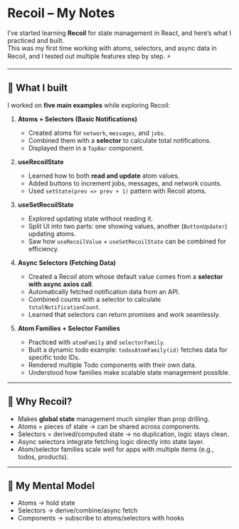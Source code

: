 # Recoil – My Notes  

I’ve started learning **Recoil** for state management in React, and here’s what I practiced and built.  
This was my first time working with atoms, selectors, and async data in Recoil, and I tested out multiple features step by step. ⚡  

---

## 🎯 What I built  
I worked on **five main examples** while exploring Recoil:  

1. **Atoms + Selectors (Basic Notifications)**  
   - Created atoms for `network`, `messages`, and `jobs`.  
   - Combined them with a **selector** to calculate total notifications.  
   - Displayed them in a `TopBar` component.  

2. **useRecoilState**  
   - Learned how to both **read and update** atom values.  
   - Added buttons to increment jobs, messages, and network counts.  
   - Used `setState(prev => prev + 1)` pattern with Recoil atoms.  

3. **useSetRecoilState**  
   - Explored updating state without reading it.  
   - Split UI into two parts: one showing values, another (`ButtonUpdater`) updating atoms.  
   - Saw how `useRecoilValue` + `useSetRecoilState` can be combined for efficiency.  

4. **Async Selectors (Fetching Data)**  
   - Created a Recoil atom whose default value comes from a **selector with async axios call**.  
   - Automatically fetched notification data from an API.  
   - Combined counts with a selector to calculate `totalNotificationCount`.  
   - Learned that selectors can return promises and work seamlessly.  

5. **Atom Families + Selector Families**  
   - Practiced with `atomFamily` and `selectorFamily`.  
   - Built a dynamic todo example: `todosAtomFamily(id)` fetches data for specific todo IDs.  
   - Rendered multiple Todo components with their own data.  
   - Understood how families make scalable state management possible.  

---

## 🧠 Why Recoil?  
- Makes **global state** management much simpler than prop drilling.  
- Atoms = pieces of state → can be shared across components.  
- Selectors = derived/computed state → no duplication, logic stays clean.  
- Async selectors integrate fetching logic directly into state layer.  
- Atom/selector families scale well for apps with multiple items (e.g., todos, products).  

---

## 🔩 My Mental Model  
- Atoms → hold state
- Selectors → derive/combine/async fetch
- Components → subscribe to atoms/selectors with hooks

